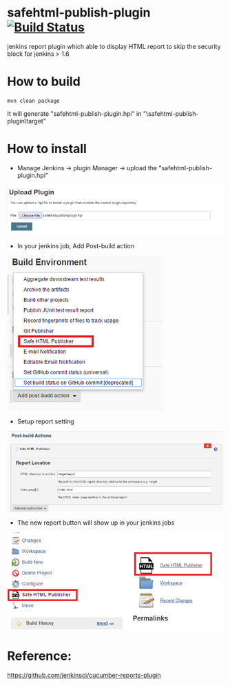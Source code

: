 # safehtml-publish-plugin [![Build Status](https://travis-ci.org/ycj28c/safehtml-publish-plugin.svg?branch=master)](https://travis-ci.org/ycj28c/safehtml-publish-plugin)
jenkins report plugin which able to display HTML report to skip the security block for jenkins > 1.6

# How to build
```
mvn clean package
```
It will generate "safehtml-publish-plugin.hpi" in "\safehtml-publish-plugin\target"

# How to install
+ Manage Jenkins -> plugin Manager -> upload the "safehtml-publish-plugin.hpi" 

![alt tag](.README/1.png)


+ In your jenkins job, Add Post-build action 

![alt tag](.README/2.png)


+ Setup report setting

![alt tag](.README/3.png)


+ The new report button will show up in your jenkins jobs

![alt tag](.README/4.png)



# Reference:
https://github.com/jenkinsci/cucumber-reports-plugin
